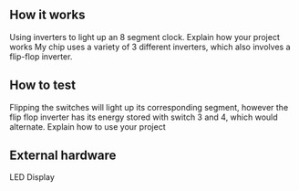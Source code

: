 <!---

This file is used to generate your project datasheet. Please fill in the information below and delete any unused
sections.

You can also include images in this folder and reference them in the markdown. Each image must be less than
512 kb in size, and the combined size of all images must be less than 1 MB.
-->

## How it works
Using inverters to light up an 8 segment clock.
Explain how your project works
My chip uses a variety of 3 different inverters, which also involves a flip-flop inverter. 
## How to test
Flipping the switches will light up its corresponding segment, however the flip flop inverter has its energy stored with switch 3 and 4, which would alternate.
Explain how to use your project

## External hardware

LED Display
